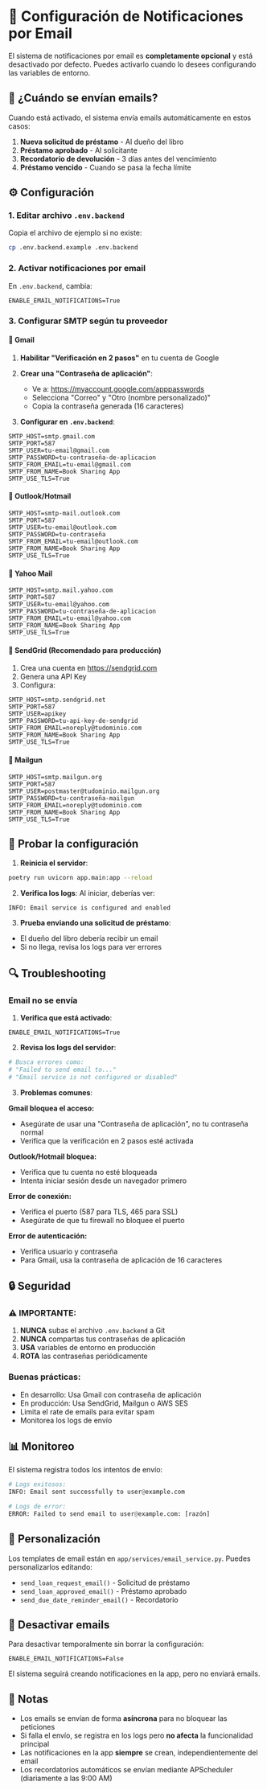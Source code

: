 # 📧 Configuración de Notificaciones por Email

El sistema de notificaciones por email es **completamente opcional** y está desactivado por defecto. Puedes activarlo cuando lo desees configurando las variables de entorno.

## 🎯 ¿Cuándo se envían emails?

Cuando está activado, el sistema envía emails automáticamente en estos casos:

1. **Nueva solicitud de préstamo** - Al dueño del libro
2. **Préstamo aprobado** - Al solicitante
3. **Recordatorio de devolución** - 3 días antes del vencimiento
4. **Préstamo vencido** - Cuando se pasa la fecha límite

## ⚙️ Configuración

### 1. Editar archivo `.env.backend`

Copia el archivo de ejemplo si no existe:
```bash
cp .env.backend.example .env.backend
```

### 2. Activar notificaciones por email

En `.env.backend`, cambia:
```env
ENABLE_EMAIL_NOTIFICATIONS=True
```

### 3. Configurar SMTP según tu proveedor

#### 📮 Gmail

1. **Habilitar "Verificación en 2 pasos"** en tu cuenta de Google
2. **Crear una "Contraseña de aplicación"**:
   - Ve a: https://myaccount.google.com/apppasswords
   - Selecciona "Correo" y "Otro (nombre personalizado)"
   - Copia la contraseña generada (16 caracteres)

3. **Configurar en `.env.backend`**:
```env
SMTP_HOST=smtp.gmail.com
SMTP_PORT=587
SMTP_USER=tu-email@gmail.com
SMTP_PASSWORD=tu-contraseña-de-aplicacion
SMTP_FROM_EMAIL=tu-email@gmail.com
SMTP_FROM_NAME=Book Sharing App
SMTP_USE_TLS=True
```

#### 📮 Outlook/Hotmail

```env
SMTP_HOST=smtp-mail.outlook.com
SMTP_PORT=587
SMTP_USER=tu-email@outlook.com
SMTP_PASSWORD=tu-contraseña
SMTP_FROM_EMAIL=tu-email@outlook.com
SMTP_FROM_NAME=Book Sharing App
SMTP_USE_TLS=True
```

#### 📮 Yahoo Mail

```env
SMTP_HOST=smtp.mail.yahoo.com
SMTP_PORT=587
SMTP_USER=tu-email@yahoo.com
SMTP_PASSWORD=tu-contraseña-de-aplicacion
SMTP_FROM_EMAIL=tu-email@yahoo.com
SMTP_FROM_NAME=Book Sharing App
SMTP_USE_TLS=True
```

#### 📮 SendGrid (Recomendado para producción)

1. Crea una cuenta en https://sendgrid.com
2. Genera una API Key
3. Configura:

```env
SMTP_HOST=smtp.sendgrid.net
SMTP_PORT=587
SMTP_USER=apikey
SMTP_PASSWORD=tu-api-key-de-sendgrid
SMTP_FROM_EMAIL=noreply@tudominio.com
SMTP_FROM_NAME=Book Sharing App
SMTP_USE_TLS=True
```

#### 📮 Mailgun

```env
SMTP_HOST=smtp.mailgun.org
SMTP_PORT=587
SMTP_USER=postmaster@tudominio.mailgun.org
SMTP_PASSWORD=tu-contraseña-mailgun
SMTP_FROM_EMAIL=noreply@tudominio.com
SMTP_FROM_NAME=Book Sharing App
SMTP_USE_TLS=True
```

## 🧪 Probar la configuración

1. **Reinicia el servidor**:
```bash
poetry run uvicorn app.main:app --reload
```

2. **Verifica los logs**:
Al iniciar, deberías ver:
```
INFO: Email service is configured and enabled
```

3. **Prueba enviando una solicitud de préstamo**:
- El dueño del libro debería recibir un email
- Si no llega, revisa los logs para ver errores

## 🔍 Troubleshooting

### Email no se envía

1. **Verifica que está activado**:
```env
ENABLE_EMAIL_NOTIFICATIONS=True
```

2. **Revisa los logs del servidor**:
```bash
# Busca errores como:
# "Failed to send email to..."
# "Email service is not configured or disabled"
```

3. **Problemas comunes**:

**Gmail bloquea el acceso:**
- Asegúrate de usar una "Contraseña de aplicación", no tu contraseña normal
- Verifica que la verificación en 2 pasos esté activada

**Outlook/Hotmail bloquea:**
- Verifica que tu cuenta no esté bloqueada
- Intenta iniciar sesión desde un navegador primero

**Error de conexión:**
- Verifica el puerto (587 para TLS, 465 para SSL)
- Asegúrate de que tu firewall no bloquee el puerto

**Error de autenticación:**
- Verifica usuario y contraseña
- Para Gmail, usa la contraseña de aplicación de 16 caracteres

## 🔒 Seguridad

### ⚠️ IMPORTANTE:

1. **NUNCA** subas el archivo `.env.backend` a Git
2. **NUNCA** compartas tus contraseñas de aplicación
3. **USA** variables de entorno en producción
4. **ROTA** las contraseñas periódicamente

### Buenas prácticas:

- En desarrollo: Usa Gmail con contraseña de aplicación
- En producción: Usa SendGrid, Mailgun o AWS SES
- Limita el rate de emails para evitar spam
- Monitorea los logs de envío

## 📊 Monitoreo

El sistema registra todos los intentos de envío:

```python
# Logs exitosos:
INFO: Email sent successfully to user@example.com

# Logs de error:
ERROR: Failed to send email to user@example.com: [razón]
```

## 🎨 Personalización

Los templates de email están en `app/services/email_service.py`. Puedes personalizarlos editando:

- `send_loan_request_email()` - Solicitud de préstamo
- `send_loan_approved_email()` - Préstamo aprobado
- `send_due_date_reminder_email()` - Recordatorio

## 🚀 Desactivar emails

Para desactivar temporalmente sin borrar la configuración:

```env
ENABLE_EMAIL_NOTIFICATIONS=False
```

El sistema seguirá creando notificaciones en la app, pero no enviará emails.

## 📝 Notas

- Los emails se envían de forma **asíncrona** para no bloquear las peticiones
- Si falla el envío, se registra en los logs pero **no afecta** la funcionalidad principal
- Las notificaciones en la app **siempre** se crean, independientemente del email
- Los recordatorios automáticos se envían mediante APScheduler (diariamente a las 9:00 AM)

